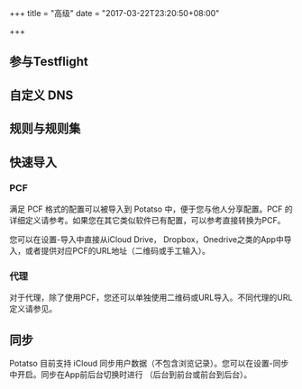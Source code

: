 +++
title = "高级"
date = "2017-03-22T23:20:50+08:00"

+++

## 参与Testflight

## 自定义 DNS

## 规则与规则集

## 快速导入
### PCF
满足 PCF 格式的配置可以被导入到 Potatso 中，便于您与他人分享配置。PCF 的详细定义请参考。如果您在其它类似软件已有配置，可以参考直接转换为PCF。

您可以在设置-导入中直接从iCloud Drive， Dropbox，Onedrive之类的App中导入，或者提供对应PCF的URL地址（二维码或手工输入）。

### 代理
对于代理，除了使用PCF，您还可以单独使用二维码或URL导入。不同代理的URL定义请参见。

## 同步
Potatso 目前支持 iCloud 同步用户数据（不包含浏览记录）。您可以在设置-同步中开启。同步在App前后台切换时进行
（后台到前台或前台到后台）。


